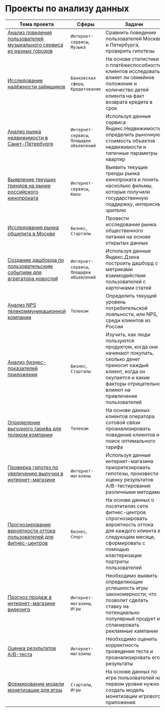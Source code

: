 # Проекты по анализу данных

Тема проекта | Сферы | Задачи
--- | --- | --- 
[Анализ поведения пользователей музыкального сервиса из разных городов](yandex_music) | `Интернет-сервисы`, `Музыка` | Сравнить поведение пользователей Москвы и Петербурга, проверить гипотезы
[Исследование надёжности заёмщиков](credit_scoring) | `Банковская сфера`, `Кредитование` | На основе статистики о платёжеспособности клиентов исследовать влияет ли семейное положение и количество детей клиента на факт возврата кредита в срок
[Анализ рынка недвижимости в Санкт-Петербурге](real_estate) | `Интернет-сервисы`, `Площадки объявлений` | Используя данные сервиса Яндекс.Недвижимость, определить рыночную стоимость объектов недвижимости и типичные параметры квартир
[Выявление текущих трендов на рынке российского кинопроката](films) | `Интернет-сервисы`, `Кино` | Выявить текущие тренды рынка кинопроката и понять насколько фильмы, которые получили государственную поддержку, интересны зрителю
[Исследования рынка общепита в Москве](cafe_research)| `Бизнес`, `Стартапы` | Провести исследование рынка общественного питания на основе открытых данных
[Создание дашборда по пользовательским событиям для агрегатора новостей](yandex_zen) | `Интернет-сервисы`, `Площадки объявлений` | Используя данные Яндекс.Дзена построить дашборд с метриками взаимодействия пользователей с карточками статей
[Анализ NPS телекоммуникационной компании](telecom_NPS) | `Телеком` | Определить текущий уровень потребительской лояльности, или NPS, среди клиентов из России
[Анализ бизнес-показателей приложения](marketing_metrics) | `Бизнес`, `Стартапы` | Изучить, как люди пользуются продуктом, когда они начинают покупать, сколько денег приносит каждый клиент, когда он окупается и какие факторы отрицательно влияют на привлечение пользователей
[Определение выгодного тарифа для телеком компании](telecom_stat) | `Телеком` | На основе данных клиентов оператора сотовой связи проанализировать поведение клиентов и поиск оптимального тарифа
[Проверка гипотез по увеличению выручки в интернет-магазине](market_AB_test) | `Интернет-магазины` | Используя данные интернет-магазина приоритезировать гипотезы, произвести оценку результатов A/B-тестирования различными методами
[Прогнозирование вероятности оттока пользователей для фитнес-центров](gym_churn) | `Бизнес`, `Спорт` | На основе данных о посетителях сети фитнес-центров спрогнозировать вероятность оттока для каждого клиента в следующем месяце, сформировать с помощью кластеризации портреты пользователей
[Прогноз продаж в интернет-магазине видеоигр](games) | `Интернет-магазины`, `Игры` | Необходимо выявить определяющие успешность игры закономерности, что позволит сделать ставку на потенциально популярный продукт и спланировать рекламные кампании
[Оценка результатов A/B-теста](AB_test) | `Интернет-магазины` | Необходимо оценить корректность проведения теста и проанализировать его результаты
[Формирование модели монетизации для игры](cosmo_bros) | `Стартапы`, `Игры` | На основе данных по игре пользователей на первом уровне нужно создать модель монетизации игрового приложения